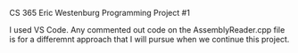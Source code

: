 CS 365
Eric Westenburg
Programming Project #1

I used VS Code. Any commented out code on the AssemblyReader.cpp file is for a differemnt approach that I will pursue when we continue this project.